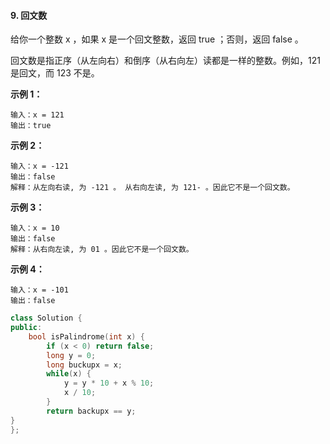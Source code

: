 #### 9. 回文数
给你一个整数 x ，如果 x 是一个回文整数，返回 true ；否则，返回 false 。

回文数是指正序（从左向右）和倒序（从右向左）读都是一样的整数。例如，121 是回文，而 123 不是。

 

**示例 1：**
```
输入：x = 121
输出：true
```
**示例 2：**
```
输入：x = -121
输出：false
解释：从左向右读, 为 -121 。 从右向左读, 为 121- 。因此它不是一个回文数。
```
**示例 3：**
```
输入：x = 10
输出：false
解释：从右向左读, 为 01 。因此它不是一个回文数。
```
**示例 4：**
```
输入：x = -101
输出：false
```

```c++
class Solution {
public:
    bool isPalindrome(int x) {
        if (x < 0) return false;
        long y = 0;
        long buckupx = x;
        while(x) {
            y = y * 10 + x % 10;
            x / 10;
        }
        return backupx == y;
}
};
```
